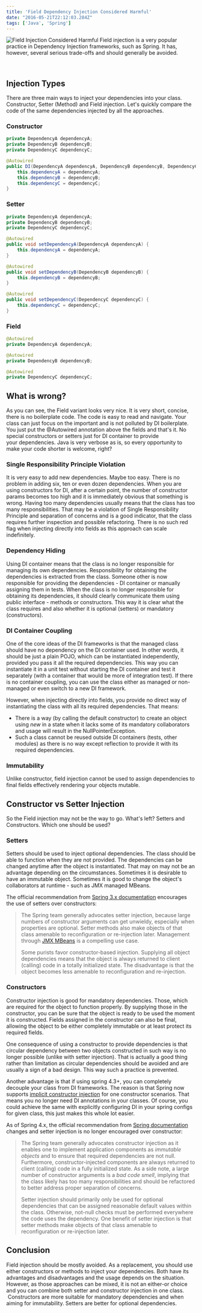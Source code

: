```yaml
---
title: 'Field Dependency Injection Considered Harmful'
date: "2016-05-21T22:12:03.284Z"
tags: ['Java', 'Spring']
---
```

![Field Injection Considered Harmful](./field-injection.jpg)
Field injection is a very popular practice in Dependency Injection frameworks, such as Spring. It has, however, several serious trade-offs and should generally be avoided.

 

Injection Types
---------------

There are three main ways to inject your dependencies into your class. Constructor, Setter (Method) and Field injection. Let\'s quickly compare the code of the same dependencies injected by all the approaches.

### Constructor

```java
private DependencyA dependencyA;
private DependencyB dependencyB;
private DependencyC dependencyC;

@Autowired
public DI(DependencyA dependencyA, DependencyB dependencyB, DependencyC dependencyC) {
    this.dependencyA = dependencyA;
    this.dependencyB = dependencyB;
    this.dependencyC = dependencyC;
}
```

### Setter

```java
private DependencyA dependencyA;
private DependencyB dependencyB;
private DependencyC dependencyC;

@Autowired
public void setDependencyA(DependencyA dependencyA) {
    this.dependencyA = dependencyA;
}

@Autowired
public void setDependencyB(DependencyB dependencyB) {
    this.dependencyB = dependencyB;
}

@Autowired
public void setDependencyC(DependencyC dependencyC) {
    this.dependencyC = dependencyC;
}
```

### Field

```java
@Autowired
private DependencyA dependencyA;

@Autowired
private DependencyB dependencyB;

@Autowired
private DependencyC dependencyC;
```

What is wrong?
--------------

As you can see, the Field variant looks very nice. It is very short, concise, there is no boilerplate code. The code is easy to read and navigate. Your class can just focus on the important and is not polluted by DI boilerplate. You just put the @Autowired annotation above the fields and that\'s it. No special constructors or setters just for DI container to provide your dependencies. Java is very verbose as is, so every opportunity to make your code shorter is welcome, right?

### Single Responsibility Principle Violation

It is very easy to add new dependencies. Maybe too easy. There is no problem in adding six, ten or even dozen dependencies. When you are using constructors for DI, after a certain point, the number of constructor params becomes too high and it is immediately obvious that something is wrong. Having too many dependencies usually means that the class has too many responsibilities. That may be a violation of Single Responsibility Principle and separation of concerns and is a good indicator, that the class requires further inspection and possible refactoring. There is no such red flag when injecting directly into fields as this approach can scale indefinitely.

### Dependency Hiding

Using DI container means that the class is no longer responsible for managing its own dependencies. Responsibility for obtaining the dependencies is extracted from the class. Someone other is now responsible for providing the dependencies - DI container or manually assigning them in tests. When the class is no longer responsible for obtaining its dependencies, it should clearly communicate them using public interface - methods or constructors. This way it is clear what the class requires and also whether it is optional (setters) or mandatory (constructors).

### DI Container Coupling

One of the core ideas of the DI frameworks is that the managed class should have no dependency on the DI container used. In other words, it should be just a plain POJO, which can be instantiated independently, provided you pass it all the required dependencies. This way you can instantiate it in a unit test without starting the DI container and test it separately (with a container that would be more of integration test). If there is no container coupling, you can use the class either as managed or non-managed or even switch to a new DI framework.

However, when injecting directly into fields, you provide no direct way of instantiating the class with all its required dependencies. That means:

-   There is a way (by calling the default constructor) to create an object using *new* in a state when it lacks some of its mandatory collaborators and usage will result in the NullPointerException.
-   Such a class cannot be reused outside DI containers (tests, other modules) as there is no way except reflection to provide it with its required dependencies.

### Immutability

Unlike constructor, field injection cannot be used to assign dependencies to final fields effectively rendering your objects mutable.

Constructor vs Setter Injection
-----------------------------------

So the Field injection may not be the way to go. What\'s left? Setters and Constructors. Which one should be used?

### Setters

Setters should be used to inject optional dependencies. The class should be able to function when they are not provided. The dependencies can be changed anytime after the object is instantiated. That may on may not be an advantage depending on the circumstances. Sometimes it is desirable to have an immutable object. Sometimes it is good to change the object\'s collaborators at runtime - such as JMX managed MBeans.

The official recommendation from [Spring 3.x documentation](http://docs.spring.io/spring/docs/3.1.x/spring-framework-reference/html/beans.html#d0e2778) encourages the use of setters over constructors:

> The Spring team generally advocates setter injection, because large numbers of constructor arguments can get unwieldy, especially when properties are optional. Setter methods also make objects of that class amenable to reconfiguration or re-injection later. Management through [JMX MBeans](http://docs.spring.io/spring/docs/3.1.x/spring-framework-reference/html/jmx.html "23. JMX") is a compelling use case.
>
> Some purists favor constructor-based injection. Supplying all object dependencies means that the object is always returned to client (calling) code in a totally initialized state. The disadvantage is that the object becomes less amenable to reconfiguration and re-injection.

### Constructors

Constructor injection is good for mandatory dependencies. Those, which are required for the object to function properly. By supplying those in the constructor, you can be sure that the object is ready to be used the moment it is constructed. Fields assigned in the constructor can also be final, allowing the object to be either completely immutable or at least protect its required fields.

One consequence of using a constructor to provide dependencies is that circular dependency between two objects constructed in such way is no longer possible (unlike with setter injection). That is actually a good thing rather than limitation as circular dependencies should be avoided and are usually a sign of a bad design. This way such a practice is prevented.

Another advantage is that if using spring 4.3+, you can completely decouple your class from DI frameworks. The reason is that Spring now supports [implicit constructor injection](https://spring.io/blog/2016/03/04/core-container-refinements-in-spring-framework-4-3) for one constructor scenarios. That means you no longer need DI annotations in your classes. Of course, you could achieve the same with explicitly configuring DI in your spring configs for given class, this just makes this whole lot easier.

As of Spring 4.x, the official recommendation from [Spring documentation](http://docs.spring.io/spring/docs/4.2.x/spring-framework-reference/html/beans.html#beans-constructor-injection) changes and setter injection is no longer encouraged over constructor:

> The Spring team generally advocates constructor injection as it enables one to implement application components as *immutable objects* and to ensure that required dependencies are not null. Furthermore, constructor-injected components are always returned to client (calling) code in a fully initialized state. As a side note, a large number of constructor arguments is a *bad code smell*, implying that the class likely has too many responsibilities and should be refactored to better address proper separation of concerns.
>
> Setter injection should primarily only be used for optional dependencies that can be assigned reasonable default values within the class. Otherwise, not-null checks must be performed everywhere the code uses the dependency. One benefit of setter injection is that setter methods make objects of that class amenable to reconfiguration or re-injection later.

Conclusion
--------------

Field injection should be mostly avoided. As a replacement, you should use either constructors or methods to inject your dependencies. Both have its advantages and disadvantages and the usage depends on the situation. However, as those approaches can be mixed, it is not an either-or choice and you can combine both setter and constructor injection in one class.  Constructors are more suitable for mandatory dependencies and when aiming for immutability. Setters are better for optional dependencies.
